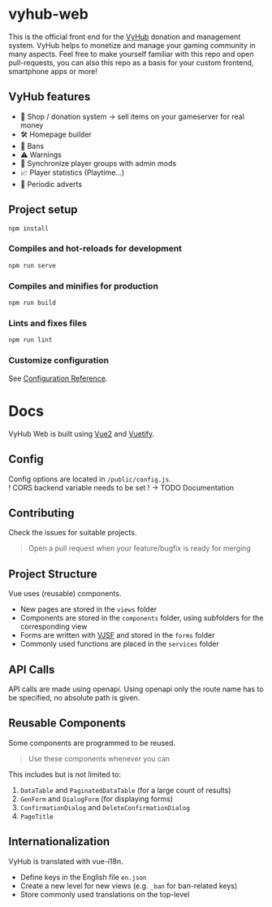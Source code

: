 # vyhub-web

This is the official front end for the [VyHub](https://vyhub.net) donation and management system. VyHub helps to monetize and manage your gaming community in many aspects. Feel free to make yourself familiar with this repo and open pull-requests, you can also this repo as a basis for your custom frontend, smartphone apps or more! 

## VyHub features
- 🛒 Shop / donation system -> sell items on your gameserver for real money
- 🛠️ Homepage builder
- 🚫 Bans
- ⚠️ Warnings
- 🔁 Synchronize player groups with admin mods
- 📈 Player statistics (Playtime...)
- 📢 Periodic adverts


## Project setup
```
npm install
```

### Compiles and hot-reloads for development
```
npm run serve
```

### Compiles and minifies for production
```
npm run build
```

### Lints and fixes files
```
npm run lint
```

### Customize configuration
See [Configuration Reference](https://cli.vuejs.org/config/).

# Docs
VyHub Web is built using [Vue2](https://v2.vuejs.org/v2/guide/) and [Vuetify](https://v2.vuetifyjs.com/en/).

## Config
Config options are located in `/public/config.js`.   
! CORS backend variable needs to be set ! -> TODO Documentation

## Contributing
Check the issues for suitable projects.  

> Open a pull request when your feature/bugfix is ready for merging

## Project Structure
Vue uses (reusable) components.

- New pages are stored in the `views` folder
- Components are stored in the `components` folder, using subfolders for the corresponding view
- Forms are written with [VJSF](https://koumoul-dev.github.io/vuetify-jsonschema-form/latest/) and stored in the `forms` folder
- Commonly used functions are placed in the `services` folder
 
## API Calls
API calls are made using openapi. Using openapi only the route name has to be specified, no absolute path is given.

## Reusable Components
Some components are programmed to be reused.  

> Use these components whenever you can

This includes but is not limited to:
1. `DataTable` and `PaginatedDataTable` (for a large count of results)
2. `GenForm` and `DialogForm` (for displaying forms)
3. `ConfirmationDialog` and `DeleteConfirmationDialog`
4. `PageTitle`

## Internationalization
VyHub is translated with vue-i18n.  

- Define keys in the English file `en.json`
- Create a new level for new views (e.g. `_ban` for ban-related keys)
- Store commonly used translations on the top-level

